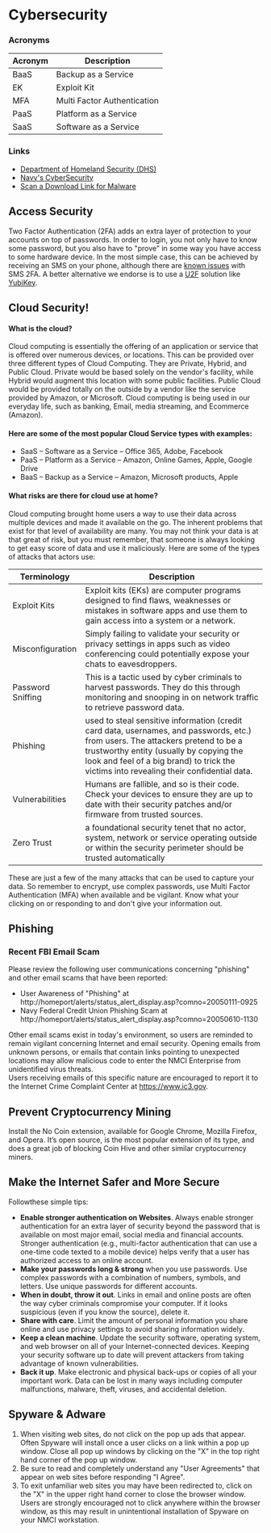 # Cybersecurity

### Acronyms
| Acronym | Description |  
| --- | --- | 
| BaaS | Backup as a Service |  
| EK | Exploit Kit |  
| MFA | Multi Factor Authentication | 
| PaaS | Platform as a Service | 
| SaaS | Software as a Service |  

### Links
-	[Department of Homeland Security (DHS)](https://www.dhs.gov/national-cyber-security-awareness)
-	[Navy's CyberSecurity](https://www.navy.mil/local/cyberawareness/)
- [Scan a Download Link for Malware](https://www.virustotal.com/#/home/upload)  

## Access Security
Two Factor Authentication (2FA) adds an extra layer of protection to your accounts on top of passwords. In order to login, you not only have to know some password, but you also have to "prove" in some way you have access to some hardware device. In the most simple case, this can be achieved by receiving an SMS on your phone, although there are [known issues](https://www.kaspersky.com/blog/2fa-practical-guide/24219/) with SMS 2FA. A better alternative we endorse is to use a [U2F](https://en.wikipedia.org/wiki/Universal_2nd_Factor) solution like [YubiKey](https://www.yubico.com/).

## Cloud Security!

#### What is the cloud?
Cloud computing is essentially the offering of an application or service that is offered over numerous devices, or locations. This can be provided over three different types of Cloud Computing. They are Private, Hybrid, and Public Cloud. Private would be based solely on the vendor's facility, while Hybrid would augment this location with some public facilities. Public Cloud would be provided totally on the outside by a vendor like the service provided by Amazon, or Microsoft.  Cloud computing is being used in our everyday life, such as banking, Email, media streaming, and Ecommerce (Amazon).

#### Here are some of the most popular Cloud Service types with examples:
- SaaS – Software as a Service – Office 365, Adobe, Facebook
- PaaS – Platform as a Service – Amazon, Online Games, Apple, Google Drive
- BaaS – Backup as a Service – Amazon, Microsoft products, Apple

#### What risks are there for cloud use at home?
Cloud computing brought home users a way to use their data across multiple devices and made it available on the go.  The inherent problems that exist for that level of availability are many.  You may not think your data is at that great of risk, but you must remember, that someone is always looking to get easy score of data and use it maliciously.   Here are some of the types of attacks that actors use:

| Terminology | Description | 
| --- | --- |  
| Exploit Kits | Exploit kits (EKs) are computer programs designed to find flaws, weaknesses or mistakes in software apps and use them to gain access into a system or a network. |  
| Misconfiguration | Simply failing to validate your security or privacy settings in apps such as video conferencing could potentially expose your chats to eavesdroppers. |  
| Password Sniffing | This is a tactic used by cyber criminals to harvest passwords. They do this through monitoring and snooping in on network traffic to retrieve password data. |  
| Phishing | used to steal sensitive information (credit card data, usernames, and passwords, etc.) from users. The attackers pretend to be a trustworthy entity (usually by copying the look and feel of a big brand) to trick the victims into revealing their confidential data. |  
| Vulnerabilities | Humans are fallible, and so is their code. Check your devices to ensure they are up to date with their security patches and/or firmware from trusted sources. |  
| Zero Trust | a foundational security tenet that no actor, system, network or service operating outside or within the security perimeter should be trusted automatically |  

These are just a few of the many attacks that can be used to capture your data.  So remember to encrypt, use complex passwords, use Multi Factor Authentication (MFA) when available and be vigilant.  Know what your clicking on or responding to and don't give your information out.

## Phishing

### Recent FBI Email Scam
Please review the following user communications concerning "phishing" and other email scams that have been reported: 
-	User Awareness of "Phishing" at http://homeport/alerts/status_alert_display.asp?comno=20050111-0925 
-	Navy Federal Credit Union Phishing Scam at http://homeport/alerts/status_alert_display.asp?comno=20050610-1130 

Other email scams exist in today's environment, so users are reminded to remain vigilant concerning Internet and email security. Opening emails from unknown persons, or emails that contain links pointing to unexpected locations may allow malicious code to enter the NMCI Enterprise from unidentified virus threats.  
Users receiving emails of this specific nature are encouraged to report it to the Internet Crime Complaint Center at https://www.ic3.gov.  

## Prevent Cryptocurrency Mining
Install the No Coin extension, available for Google Chrome, Mozilla Firefox, and Opera. It’s open source, is the most popular extension of its type, and does a great job of blocking Coin Hive and other similar cryptocurrency miners.  

## Make the Internet Safer and More Secure 
Followthese simple tips:
-	**Enable stronger authentication on Websites**.  Always enable stronger authentication for an extra layer of security beyond the password that is available on most major email, social media and financial accounts.  Stronger authentication (e.g., multi-factor authentication that can use a one-time code texted to a mobile device) helps verify that a user has authorized access to an online account.   
-	**Make your passwords long & strong** when you use passwords. Use complex passwords with a combination of numbers, symbols, and letters.  Use unique passwords for different accounts.  
-	**When in doubt, throw it out**.  Links in email and online posts are often the way cyber criminals compromise your computer.  If it looks suspicious (even if you know the source), delete it.  
-	**Share with care**.  Limit the amount of personal information you share online and use privacy settings to avoid sharing information widely.  
-	**Keep a clean machine**.  Update the security software, operating system, and web browser on all of your Internet-connected devices.  Keeping your security software up to date will prevent attackers from taking advantage of known vulnerabilities.  
-	**Back it up**.  Make electronic and physical back-ups or copies of all your important work.  Data can be lost in many ways including computer malfunctions, malware, theft, viruses, and accidental deletion.  

## Spyware & Adware
1.	When visiting web sites, do not click on the pop up ads that appear. Often Spyware will install once a user clicks on a link within a pop up window. Close all pop up windows by clicking on the "X" in the top right hand corner of the pop up window. 
2.	Be sure to read and completely understand any "User Agreements" that appear on web sites before responding "I Agree". 
3.	To exit unfamiliar web sites you may have been redirected to, click on the "X" in the upper right hand corner to close the browser window. Users are strongly encouraged not to click anywhere within the browser window, as this may result in unintentional installation of Spyware on your NMCI workstation.

